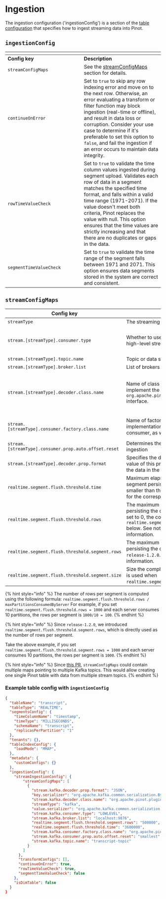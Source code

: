 # Ingestion

The ingestion configuration ('ingestionConfig') is a section of the [table configuration](table.md) that specifies how to ingest streaming data into Pinot.

## `ingestionConfig`

<table data-header-hidden><thead><tr><th width="231"></th><th></th></tr></thead><tbody><tr><td><strong>Config key</strong></td><td><strong>Description</strong></td></tr><tr><td><code>streamConfigMaps</code> </td><td>See the <a href="ingestion.md#streamconfigmaps">streamConfigMaps</a> section for details. </td></tr><tr><td><code>continueOnError</code></td><td>Set to <code>true</code> to skip any row indexing error and move on to the next row. Otherwise, an error evaluating a transform or filter function may block ingestion (real-time or offline), and result in data loss or corruption. Consider your use case to determine if it's preferable to set this option to <code>false</code>, and fail the ingestion if an error occurs to maintain data integrity.</td></tr><tr><td><code>rowTimeValueCheck</code></td><td>Set to <code>true</code> to validate the time column values ingested during segment upload. Validates each row of data in a segment matches the specified time format, and falls within a valid time range (1971-2071). If the value doesn't meet both criteria, Pinot replaces the value with null. This option ensures that the time values are strictly increasing and that there are no duplicates or gaps in the data.</td></tr><tr><td><code>segmentTimeValueCheck</code></td><td>Set to <code>true</code> to validate the time range of the segment falls between 1971 and 2071. This option ensures data segments stored in the system are correct and consistent.</td></tr></tbody></table>

## `streamConfigMaps`

| **Config key**                                        | **Description**                                                                                                                                                                                                                             | **Supported values**                                                                                                                                                                                                                                                                                                                                                                                                                                                                                                                                                                  |
| ----------------------------------------------------- | ------------------------------------------------------------------------------------------------------------------------------------------------------------------------------------------------------------------------------------------- | ------------------------------------------------------------------------------------------------------------------------------------------------------------------------------------------------------------------------------------------------------------------------------------------------------------------------------------------------------------------------------------------------------------------------------------------------------------------------------------------------------------------------------------------------------------------------------------- |
| `streamType`                                          | The streaming platform to ingest data from                                                                                                                                                                                                  | `kafka`                                                                                                                                                                                                                                                                                                                                                                                                                                                                                                                                                                               |
| `stream.[streamType].consumer.type`                   | Whether to use per partition low-level consumer or high-level stream consumer                                                                                                                                                               | <p>- <code>lowLevel</code>: Consume data from each partition with offset management. </p><p>- <code>highLevel</code>: Consume data without control over the partitions.</p>                                                                                                                                                                                                                                                                                                                                                                                                           |
| `stream.[streamType].topic.name`                      | Topic or data source to ingest data from                                                                                                                                                                                                    | String                                                                                                                                                                                                                                                                                                                                                                                                                                                                                                                                                                                |
| `stream.[streamType].broker.list`                     | List of brokers                                                                                                                                                                                                                             |                                                                                                                                                                                                                                                                                                                                                                                                                                                                                                                                                                                       |
| `stream.[streamType].decoder.class.name`              | Name of class to parse the data. The class should implement the `org.apache.pinot.spi.stream.StreamMessageDecoder` interface.                                                                                                               | String. Available options: - `org.apache.pinot.plugin.inputformat.json.JSONMessageDecoder` - `org.apache.pinot.plugin.inputformat.avro.KafkaAvroMessageDecoder` - `org.apache.pinot.plugin.inputformat.avro.SimpleAvroMessageDecoder` - `org.apache.pinot.plugin.inputformat.avro.confluent.KafkaConfluentSchemaRegistryAvroMessageDecoder` - `org.apache.pinot.plugin.inputformat.csv.CSVMessageDecoder` - `org.apache.pinot.plugin.inputformat.protobuf.ProtoBufMessageDecoder` - `org.apache.pinot.plugin.inputformat.protobuf.KafkaConfluentSchemaRegistryProtoBufMessageDecoder` |
| `stream.[streamType].consumer.factory.class.name`     | Name of factory class to provide the appropriate implementation of low-level and high-level consumer, as well as the metadata                                                                                                               | String. Available options: - `org.apache.pinot.plugin.stream.kafka20.KafkaConsumerFactory` - `org.apache.pinot.plugin.stream.kafka30.KafkaConsumerFactory` - `org.apache.pinot.plugin.stream.kinesis.KinesisConsumerFactory` - `org.apache.pinot.plugin.stream.pulsar.PulsarConsumerFactory`                                                                                                                                                                                                                                                                                          |
| `stream.[streamType].consumer.prop.auto.offset.reset` | Determines the offset from which to start the ingestion                                                                                                                                                                                     | - `smallest` - `largest` - timestamp in milliseconds                                                                                                                                                                                                                                                                                                                                                                                                                                                                                                                                  |
| `stream.[streamType].decoder.prop.format`             | Specifies the data format to ingest via a stream. The value of this property should match the format of the data in the stream.                                                                                                             | - `JSON`                                                                                                                                                                                                                                                                                                                                                                                                                                                                                                                                                                              |
| `realtime.segment.flush.threshold.time`               | Maximum elapsed time after which a consuming segment persist. Note that this time should be smaller than the Kafka retention period configured for the corresponding topic.                                                                 | String, such `1d` or `4h30m`. Default is `6h` (six hours).                                                                                                                                                                                                                                                                                                                                                                                                                                                                                                                            |
| `realtime.segment.flush.threshold.rows`               | The maximum number of rows to consume before persisting the consuming segment. If this value is set to 0, the configuration looks to `realtime.segment.flush.threshold.segment.size` below. See note below this table for more information. | Default is 5,000,000                                                                                                                                                                                                                                                                                                                                                                                                                                                                                                                                                                  |
| `realtime.segment.flush.threshold.segment.rows`       | The maximum number of rows to consume before persisting the consuming segment. Added since `release-1.2.0`. See note below this table for more information.                                                                                 | Int                                                                                                                                                                                                                                                                                                                                                                                                                                                                                                                                                                                   |
| `realtime.segment.flush.threshold.segment.size`       | Size the completed segments should be. This value is used when `realtime.segment.flush.threshold.rows` is set to 0.                                                                                                                         | String, such as `150M` or `1.1G`., etc. Default is `200M` (200 megabytes). You can also specify additional configurations for the consumer directly into `streamConfigMaps`. For example, for Kafka streams, add any of the configs described in [Kafka configuration page](https://kafka.apache.org/documentation/#consumerconfigs) to pass them directly to the Kafka consumer.                                                                                                                                                                                                     |

{% hint style="info" %}
The number of rows per segment is computed using the following formula: `realtime.segment.flush.threshold.rows / maxPartitionsConsumedByServer` For example, if you set `realtime.segment.flush.threshold.rows = 1000` and each server consumes 10 partitions, the rows per segment is `1000/10 = 100`.
{% endhint %}

{% hint style="info" %}
Since `release-1.2.0`, we introduced `realtime.segment.flush.threshold.segment.rows`, which is directly used as the number of rows per segment.

Take the above example, if you set `realtime.segment.flush.threshold.segment.rows = 1000` and each server consumes 10 partitions, the rows per segment is `1000`.
{% endhint %}

{% hint style="info" %}
Since [this PR](https://github.com/apache/pinot/pull/13790), `streamConfigMaps` could contain multiple maps pointing to multiple Kafka topics. This would allow creating one single Pinot table with data from multiple stream topics.
{% endhint %}

### Example table config with `ingestionConfig`

```json
{
  "tableName": "transcript",
  "tableType": "REALTIME",
  "segmentsConfig": {
    "timeColumnName": "timestamp",
    "timeType": "MILLISECONDS",
    "schemaName": "transcript",
    "replicasPerPartition": "1"
  },
  "tenants": {},
  "tableIndexConfig": {
    "loadMode": "MMAP",
  },
  "metadata": {
    "customConfigs": {}
  },
  "ingestionConfig": {
    "streamIngestionConfig": {
        "streamConfigMaps": [
          {
            "stream.kafka.decoder.prop.format": "JSON",
            "key.serializer": "org.apache.kafka.common.serialization.ByteArraySerializer",
            "stream.kafka.decoder.class.name": "org.apache.pinot.plugin.stream.kafka.KafkaJSONMessageDecoder",
            "streamType": "kafka",
            "value.serializer": "org.apache.kafka.common.serialization.ByteArraySerializer",
            "stream.kafka.consumer.type": "LOWLEVEL",
            "stream.kafka.broker.list": "localhost:9876",
            "realtime.segment.flush.threshold.segment.rows": "500000",
            "realtime.segment.flush.threshold.time": "3600000",
            "stream.kafka.consumer.factory.class.name": "org.apache.pinot.plugin.stream.kafka20.KafkaConsumerFactory",
            "stream.kafka.consumer.prop.auto.offset.reset": "smallest",
            "stream.kafka.topic.name": "transcript-topic"
          }
        ]
      },
      "transformConfigs": [],
      "continueOnError": true,
      "rowTimeValueCheck": true,
      "segmentTimeValueCheck": false
    },
    "isDimTable": false
  }
}
```
